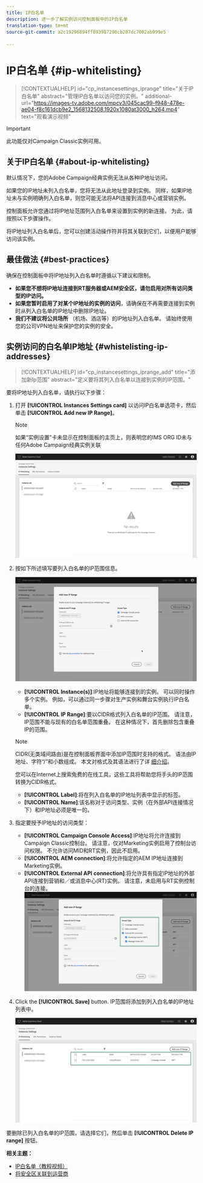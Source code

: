 ```yaml
---
title: IP白名单
description: 进一步了解实例访问控制面板中的IP白名单
translation-type: tm+mt
source-git-commit: a2c19296894ff893987290cb287dc7002ab999e5

---
```



# IP白名单 {#ip-whitelisting}

>[!CONTEXTUALHELP]
>id=&quot;cp_instancesettings_iprange&quot;
>title=&quot;关于IP白名单&quot;
>abstract=&quot;管理IP白名单以访问您的实例。&quot;
>additional-url=&quot;https://images-tv.adobe.com/mpcv3/045cac99-f948-478e-ae04-f8c161dcb9e2_1568132508.1920x1080at3000_h264.mp4&quot; text=&quot;观看演示视频&quot;

>[!IMPORTANT]
>
>此功能仅对Campaign Classic实例可用。

## 关于IP白名单 {#about-ip-whitelisting}

默认情况下，您的Adobe Campaign经典实例无法从各种IP地址访问。

如果您的IP地址未列入白名单，您将无法从此地址登录到实例。 同样，如果IP地址未与实例明确列入白名单，则您可能无法将API连接到消息中心或营销实例。

控制面板允许您通过将IP地址范围列入白名单来设置到实例的新连接。 为此，请按照以下步骤操作。

将IP地址列入白名单后，您可以创建活动操作符并将其关联到它们，以便用户能够访问该实例。

## 最佳做法 {#best-practices}

确保在控制面板中将IP地址列入白名单时遵循以下建议和限制。

* **如果您不想将IP地址连接到RT服务器或AEM安全区，请勿启用对所有访问类型的IP访问。**
* **如果您暂时启用了对某个IP地址的实例的访问**，请确保在不再需要连接到实例时从列入白名单的IP地址中删除IP地址。
* **我们不建议将公共场所** （机场、酒店等）的IP地址列入白名单。 请始终使用您的公司VPN地址来保护您的实例的安全。

## 实例访问的白名单IP地址 {#whistelisting-ip-addresses}

>[!CONTEXTUALHELP]
>id=&quot;cp_instancesettings_iprange_add&quot;
>title=&quot;添加新Ip范围&quot;
>abstract=&quot;定义要将其列入白名单以连接到实例的IP范围。&quot;

要将IP地址列入白名单，请执行以下步骤：

1. 打开 **[!UICONTROL Instances Settings card]** 以访问IP白名单选项卡，然后单击 **[!UICONTROL Add new IP Range]**。

   >[!NOTE]
   >
   >如果“实例设置”卡未显示在控制面板的主页上，则表明您的IMS ORG ID未与任何Adobe Campaign经典实例关联

   ![](assets/ip_whitelist_list1.png)

1. 按如下所述填写要列入白名单的IP范围信息。

   ![](assets/ip_whitelist_add1.png)

   * **[!UICONTROL Instance(s)]**:IP地址将能够连接到的实例。 可以同时操作多个实例。 例如，可以通过同一步骤对生产实例和舞台实例执行IP白名单。
   * **[!UICONTROL IP Range]**:要以CIDR格式列入白名单的IP范围。 请注意，IP范围不能与现有的白名单范围重叠。 在这种情况下，首先删除包含重叠IP的范围。
   >[!NOTE]
   >
   >CIDR(无类域间路由)是在控制面板界面中添加IP范围时支持的格式。 语法由IP地址、字符“/”和小数组成。 本文对格式及其语法进行了详 [细介绍](https://whatismyipaddress.com/cidr)。
   >
   >您可以在Internet上搜索免费的在线工具，这些工具将帮助您将手头的IP范围转换为CIDR格式。

   * **[!UICONTROL Label]**:将在列入白名单的IP地址列表中显示的标签。
   * **[!UICONTROL Name]**:该名称对于访问类型、实例（在外部API连接情况下）和IP地址必须是唯一的。


1. 指定要授予IP地址的访问类型：

   * **[!UICONTROL Campaign Console Access]**:IP地址将允许连接到Campaign Classic控制台。 请注意，仅对Marketing实例启用了控制台访问权限。 不允许访问MID和RT实例，因此不启用。
   * **[!UICONTROL AEM connection]**:将允许指定的AEM IP地址连接到Marketing实例。
   * **[!UICONTROL External API connection]**:将允许具有指定IP地址的外部API连接到营销和／或消息中心(RT)实例。 请注意，未启用与RT实例控制台的连接。
   ![](assets/ip_whitelist_acesstype.png)

1. Click the **[!UICONTROL Save]** button. IP范围将添加到列入白名单的IP地址列表中。

   ![](assets/ip_whitelist_added.png)

要删除已列入白名单的IP范围，请选择它们，然后单击 **[!UICONTROL Delete IP range]** 按钮。

**相关主题：**
* [IP白名单（教程视频）](https://docs.adobe.com/content/help/en/campaign-learn/campaign-classic-tutorials/administrating/control-panel-acc/ip-whitelisting.html)
* [将安全区关联到运营商](https://docs.campaign.adobe.com/doc/AC/en/INS_Additional_configurations_Configuring_Campaign_server.html#Linking_a_security_zone_to_an_operator)

